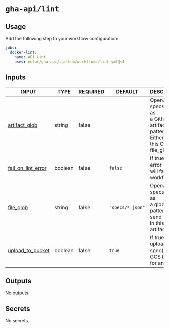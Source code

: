 # `gha-api/lint`

## Usage

Add the following step to your workflow configuration:

```yml
jobs:
  docker-lint:
    name: API Lint
    uses: entur/gha-api/.github/workflows/lint.yml@v1
```

## Inputs

<!-- AUTO-DOC-INPUT:START - Do not remove or modify this section -->

|                                         INPUT                                          |  TYPE   | REQUIRED |     DEFAULT      |                                               DESCRIPTION                                                |
|----------------------------------------------------------------------------------------|---------|----------|------------------|----------------------------------------------------------------------------------------------------------|
|        <a name="input_artifact_glob"></a>[artifact_glob](#input_artifact_glob)         | string  |  false   |                  | OpenAPI specs to lint, as <br>a Github artifact glob pattern. <br>Either send in this OR <br>file_glob.  |
| <a name="input_fail_on_lint_error"></a>[fail_on_lint_error](#input_fail_on_lint_error) | boolean |  false   |     `false`      |                            If true, a lint error <br>will fail the workflow.                             |
|              <a name="input_file_glob"></a>[file_glob](#input_file_glob)               | string  |  false   | `"specs/*.json"` |         OpenAPI specs to lint, as <br>a glob pattern. Either send <br>in this OR artifact_glob.          |
|    <a name="input_upload_to_bucket"></a>[upload_to_bucket](#input_upload_to_bucket)    | boolean |  false   |      `true`      |                 If true, will upload the <br>spec(s) to a GCS bucket <br>for analytics                   |

<!-- AUTO-DOC-INPUT:END -->

## Outputs

<!-- AUTO-DOC-OUTPUT:START - Do not remove or modify this section -->
No outputs.
<!-- AUTO-DOC-OUTPUT:END -->

## Secrets

<!-- AUTO-DOC-SECRETS:START - Do not remove or modify this section -->
No secrets.
<!-- AUTO-DOC-SECRETS:END -->
